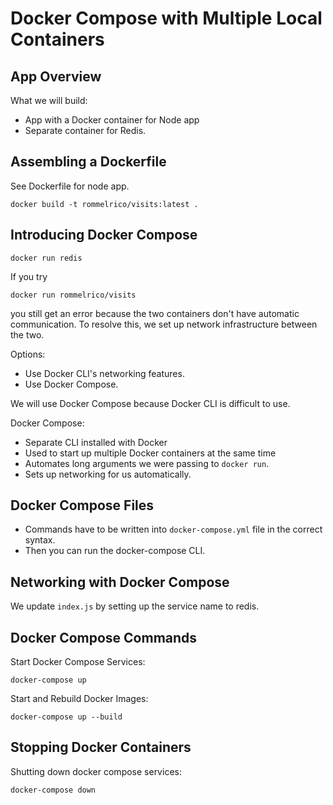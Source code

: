 # Docker Compose with Multiple Local Containers

## App Overview

What we will build:  
* App with a Docker container for Node app
* Separate container for Redis.

## Assembling a Dockerfile

See Dockerfile for node app.

```
docker build -t rommelrico/visits:latest .
```

## Introducing Docker Compose

```
docker run redis
```

If you try 
```
docker run rommelrico/visits
```
you still get an error because the two containers don't have automatic communication. To resolve this, we set up 
network infrastructure between the two.

Options: 
* Use Docker CLI's networking features.
* Use Docker Compose.

We will use Docker Compose because Docker CLI is difficult to use.

Docker Compose:  
* Separate CLI installed with Docker
* Used to start up multiple Docker containers at the same time
* Automates long arguments we were passing to `docker run`.
* Sets up networking for us automatically.

## Docker Compose Files

* Commands have to be written into `docker-compose.yml` file in the correct syntax. 
* Then you can run the docker-compose CLI.

## Networking with Docker Compose

We update `index.js` by setting up the service name to redis. 

## Docker Compose Commands

Start Docker Compose Services:  
```
docker-compose up
```

Start and Rebuild Docker Images:  
```
docker-compose up --build
```

## Stopping Docker Containers

Shutting down docker compose services:
```
docker-compose down
```
